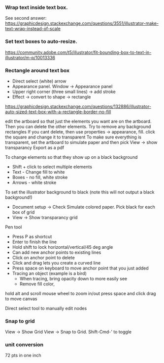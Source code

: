 ### Wrap text inside text box. 

See second answer: https://graphicdesign.stackexchange.com/questions/3551/illustrator-make-text-wrap-instead-of-scale

### Set text boxes to auto-resize. 

https://community.adobe.com/t5/illustrator/fit-bounding-box-to-text-in-illustrator/m-p/10013336

### Rectangle around text box

* Direct select (white) arrow
* Appearance panel. Window -> Appearance panel
* Upper right corner (three small lines) -> add stroke
* Effect -> convert to shape -> rectangle

https://graphicdesign.stackexchange.com/questions/132886/illustrator-auto-sized-text-box-with-a-rectangle-border-no-fill

edit the artboard so that just the elements you want are on the artboard. Then you can delete the other elements.
Try to remove any background rectangles
If you cant delete, then use properties -> appearance, fill. click the square and change it to transparent
To make sure everything is transparent, set the artboard to simulate paper and then pick
View -> show transparancy
Export as a pdf

To change elements so that they show up on a black background
* Shift + click to select multiple elements
* Text - Change fill to white
* Boxes - no fill, white stroke
* Arrows - white stroke

To set the illustrator background to black (note this will not output a black background!)
* Document setup -> Check Simulate colored paper. Pick black for each box of grid
* View -> Show transparancy grid

Pen tool
- Press P as shortcut
- Enter to finish the line
- Hold shift to lock horizontal/vertical/45 deg angle
- Can add new anchor points to existing lines
- Click on anchor point to delete
- Click and drag lets you create a curved line
- Press space on keyboard to move anchor point that you just added
- Tracing an object (example is a bird)
  - When tracing, bring opacity down to more easily see 
  - Remove fill color, 

hold alt and scroll mouse wheel to zoom in/out
press space and click drag to move canvas

Direct select tool to manually edit nodes

### Snap to grid

View -> Show Grid
View -> Snap to Grid. Shift-Cmd-' to toggle

### unit conversion

72 pts in one inch
